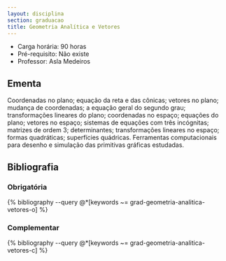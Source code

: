 ```yaml
---
layout: disciplina
section: graduacao
title: Geometria Analítica e Vetores
---
```


- Carga horária: 90 horas 
- Pré-requisito: Não existe
- Professor: Asla Medeiros

## Ementa 

Coordenadas no plano; equação da reta e das cônicas; vetores no plano;
mudança de coordenadas; a equação geral do segundo grau;
transformações lineares do plano; coordenadas no espaço; equações do
plano; vetores no espaço; sistemas de equações com três incógnitas;
matrizes de ordem 3; determinantes; transformações lineares no espaço;
formas quadráticas; superfícies quádricas. Ferramentas computacionais
para desenho e simulação das primitivas gráficas estudadas.

## Bibliografia

### Obrigatória

{% bibliography --query @*[keywords ~= grad-geometria-analitica-vetores-o] %}

### Complementar

{% bibliography --query @*[keywords ~= grad-geometria-analitica-vetores-c] %}
